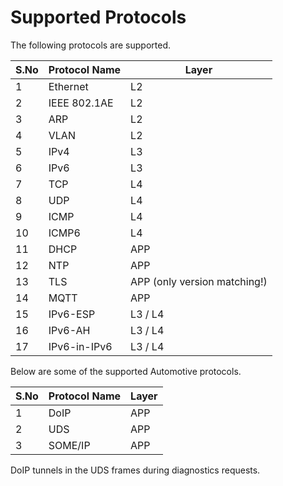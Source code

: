 # Supported Protocols

The following protocols are supported.

| S.No | Protocol Name | Layer |
|------|---------------|-------|
| 1 | Ethernet | L2 |
| 2 | IEEE 802.1AE | L2 |
| 3 | ARP | L2 |
| 4 | VLAN | L2 |
| 5 | IPv4 | L3 |
| 6 | IPv6 | L3 |
| 7 | TCP | L4 |
| 8 | UDP | L4 |
| 9 | ICMP | L4 |
| 10 | ICMP6 | L4 |
| 11 | DHCP | APP |
| 12 | NTP | APP |
| 13 | TLS | APP (only version matching!) |
| 14 | MQTT | APP |
| 15 | IPv6-ESP | L3 / L4 |
| 16 | IPv6-AH | L3 / L4 |
| 17 | IPv6-in-IPv6 | L3 / L4 |

Below are some of the supported Automotive protocols.

| S.No | Protocol Name | Layer |
|------|---------------|-------|
| 1 | DoIP | APP |
| 2 | UDS | APP |
| 3 | SOME/IP | APP |

DoIP tunnels in the UDS frames during diagnostics requests.




